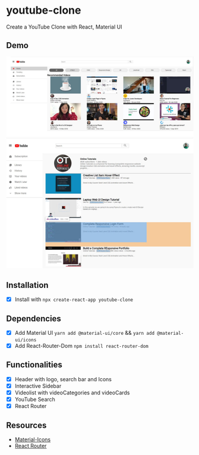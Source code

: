 # youtube-clone
Create a YouTube Clone with React, Material UI
## Demo 
![YouTube-Clone](https://github.com/dianavile/youtube-clone/blob/main/Youtube.JPG)
![SearchPage](https://github.com/dianavile/youtube-clone/blob/main/SearchPage.JPG)

## Installation
- [X] Install with ```npx create-react-app youtube-clone```

## Dependencies 
- [X] Add Material UI ```yarn add @material-ui/core``` && ```yarn add @material-ui/icons```
- [X] Add React-Router-Dom ```npm install react-router-dom```

## Functionalities 
- [X] Header with logo, search bar and Icons
- [X] Interactive Sidebar
- [X] Videolist with videoCategories and videoCards
- [X] YouTube Search
- [X] React Router

## Resources
- [Material-Icons](https://material-ui.com/components/material-icons/#material-icons)
- [React Router](https://reactrouter.com/web/guides/quick-start)
